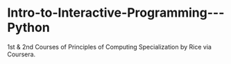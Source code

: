 # Intro-to-Interactive-Programming---Python
1st &amp; 2nd Courses of Principles of Computing Specialization by Rice via Coursera.
